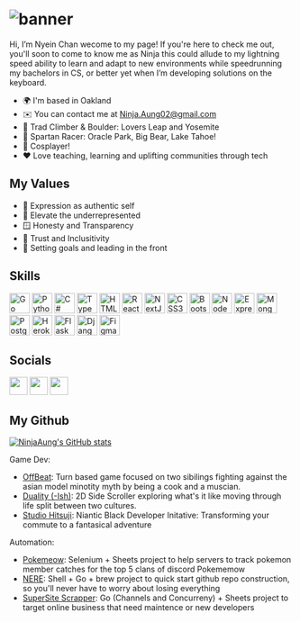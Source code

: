 # ![banner](https://user-images.githubusercontent.com/37085146/206828981-c5508d1a-3d39-4985-a2c8-070b268acf55.jpg)
Hi, I’m Nyein Chan wecome to my page! If you're here to check me out, you'll soon to come to know me as Ninja this could allude to my lightning speed ability to learn and adapt to new environments while speedrunning my bachelors in CS, or better yet when I’m developing solutions on the keyboard. 

* 🌍  I'm based in Oakland
* ✉️  You can contact me at [Ninja.Aung02@gmail.com](mailto:Ninja.Aung02@gmail.com)
* 🧗  Trad Climber & Boulder: Lovers Leap and Yosemite
* 🏃  Spartan Racer: Oracle Park, Big Bear, Lake Tahoe!
* 💃  Cosplayer!
* ❤️  Love teaching, learning and uplifting communities through tech

## My Values 

* 🌟  Expression as authentic self
* 🚀  Elevate the underrepresented
* 🪟  Honesty and Transparency
* 💖  Trust and Inclusitivity
* 🚩  Setting goals and leading in the front

## Skills

<p align="left">
<a href="https://go.dev/doc/" target="_blank" rel="noreferrer"><img src="https://raw.githubusercontent.com/danielcranney/readme-generator/main/public/icons/skills/go-colored.svg" width="36" height="36" alt="Go" /></a>
<a href="https://www.python.org/" target="_blank" rel="noreferrer"><img src="https://raw.githubusercontent.com/danielcranney/readme-generator/main/public/icons/skills/python-colored.svg" width="36" height="36" alt="Python" /></a>
<a href="https://docs.microsoft.com/en-us/dotnet/csharp/" target="_blank" rel="noreferrer"><img src="https://raw.githubusercontent.com/danielcranney/readme-generator/main/public/icons/skills/csharp-colored.svg" width="36" height="36" alt="C#" /></a>
<a href="https://www.typescriptlang.org/" target="_blank" rel="noreferrer"><img src="https://raw.githubusercontent.com/danielcranney/readme-generator/main/public/icons/skills/typescript-colored.svg" width="36" height="36" alt="TypeScript" /></a>
<a href="https://developer.mozilla.org/en-US/docs/Glossary/HTML5" target="_blank" rel="noreferrer"><img src="https://raw.githubusercontent.com/danielcranney/readme-generator/main/public/icons/skills/html5-colored.svg" width="36" height="36" alt="HTML5" /></a>
<a href="https://reactjs.org/" target="_blank" rel="noreferrer"><img src="https://raw.githubusercontent.com/danielcranney/readme-generator/main/public/icons/skills/react-colored.svg" width="36" height="36" alt="React" /></a>
<a href="https://nextjs.org/docs" target="_blank" rel="noreferrer"><img src="https://raw.githubusercontent.com/danielcranney/readme-generator/main/public/icons/skills/nextjs-colored.svg" width="36" height="36" alt="NextJs" /></a>
<a href="https://www.w3.org/TR/CSS/#css" target="_blank" rel="noreferrer"><img src="https://raw.githubusercontent.com/danielcranney/readme-generator/main/public/icons/skills/css3-colored.svg" width="36" height="36" alt="CSS3" /></a>
<a href="https://getbootstrap.com/" target="_blank" rel="noreferrer"><img src="https://raw.githubusercontent.com/danielcranney/readme-generator/main/public/icons/skills/bootstrap-colored.svg" width="36" height="36" alt="Bootstrap" /></a>
<a href="https://nodejs.org/en/" target="_blank" rel="noreferrer"><img src="https://raw.githubusercontent.com/danielcranney/readme-generator/main/public/icons/skills/nodejs-colored.svg" width="36" height="36" alt="NodeJS" /></a>
<a href="https://expressjs.com/" target="_blank" rel="noreferrer"><img src="https://raw.githubusercontent.com/danielcranney/readme-generator/main/public/icons/skills/express-colored.svg" width="36" height="36" alt="Express" /></a>
<a href="https://www.mongodb.com/" target="_blank" rel="noreferrer"><img src="https://raw.githubusercontent.com/danielcranney/readme-generator/main/public/icons/skills/mongodb-colored.svg" width="36" height="36" alt="MongoDB" /></a>
<a href="https://www.postgresql.org/" target="_blank" rel="noreferrer"><img src="https://raw.githubusercontent.com/danielcranney/readme-generator/main/public/icons/skills/postgresql-colored.svg" width="36" height="36" alt="PostgreSQL" /></a>
<a href="https://www.heroku.com/" target="_blank" rel="noreferrer"><img src="https://raw.githubusercontent.com/danielcranney/readme-generator/main/public/icons/skills/heroku-colored.svg" width="36" height="36" alt="Heroku" /></a>
<a href="https://flask.palletsprojects.com/en/2.0.x/" target="_blank" rel="noreferrer"><img src="https://raw.githubusercontent.com/danielcranney/readme-generator/main/public/icons/skills/flask-colored.svg" width="36" height="36" alt="Flask" /></a>
<a href="https://www.djangoproject.com/" target="_blank" rel="noreferrer"><img src="https://raw.githubusercontent.com/danielcranney/readme-generator/main/public/icons/skills/django-colored.svg" width="36" height="36" alt="Django" /></a>
<a href="https://www.figma.com/" target="_blank" rel="noreferrer"><img src="https://raw.githubusercontent.com/danielcranney/readme-generator/main/public/icons/skills/figma-colored.svg" width="36" height="36" alt="Figma" /></a>
</p>

## Socials

<p align="left"> <a href="https://www.github.com/NinjaAung" target="_blank" rel="noreferrer"><img src="https://raw.githubusercontent.com/danielcranney/readme-generator/main/public/icons/socials/github.svg" width="32" height="32" /></a> <a href="https://www.linkedin.com/in/NinjaAung" target="_blank" rel="noreferrer"><img src="https://raw.githubusercontent.com/danielcranney/readme-generator/main/public/icons/socials/linkedin.svg" width="32" height="32" /></a> <a href="http://www.medium.com/ninja-aung" target="_blank" rel="noreferrer"><img src="https://raw.githubusercontent.com/danielcranney/readme-generator/main/public/icons/socials/medium.svg" width="32" height="32" /></a></p>

## My Github
<a href="http://www.github.com/NinjaAung"><img src="https://github-readme-stats.vercel.app/api?username=NinjaAung&show_icons=true&hide=&count_private=true&title_color=0891b2&text_color=ffffff&icon_color=0891b2&bg_color=1c1917&hide_border=true&show_icons=true" alt="NinjaAung's GitHub stats" /></a>

Game Dev:
- [OffBeat](https://gameheads.itch.io/offbeat): Turn based game focused on two sibilings fighting against the asian model minotity myth by being a cook and a muscian. 
- [Duality (-Ish)](https://gameheads.itch.io/ish): 2D Side Scroller exploring what's it like moving through life split between two cultures. 
- [Studio Hitsuji](https://studiohitsuji.games/#/posts/ancients-ar): Niantic Black Developer Initative: Transforming your commute to a fantasical adventure 

Automation:
- [Pokemeow](https://github.com/NinjaAung/Pokemeow): Selenium + Sheets project to help servers to track pokemon member catches for the top 5 clans of discord Pokememow
- [NERE](https://github.com/NinjaAung/Nere): Shell + Go + brew project to quick start github repo construction, so you'll never have to worry about losing everything
- [SuperSite Scrapper](https://github.com/NinjaAung/SuperSite-Scrapper): Go (Channels and Concurreny) + Sheets project to target online business that need maintence or new developers


